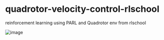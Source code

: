 # quadrotor-velocity-control-rlschool
 reinforcement learning using PARL and Quadrotor env from rlschool

![image](https://github.com/jedibobo/quadrotor-velocity-control-rlschool/blob/master/demo_velocity_control.gif)
